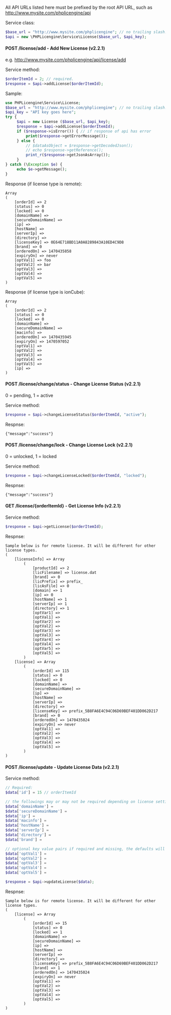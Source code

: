 All API URLs listed here must be prefixed by the root API URL, such as http://www.mysite.com/phplicengine/api

Service class:
```php
$base_url = "http://www.mysite.com/phplicengine"; // no trailing slash!
$api = new \PHPLicengine\Service\License($base_url, $api_key);
```

#### POST /license/add - Add New License (v2.2.1)

e.g. http://www.mysite.com/phplicengine/api/license/add

Service method:
```php
$orderItemId = 2; // required.
$response = $api->addLicense($orderItemId);
```

Sample:

```php
use PHPLicengine\Service\License;
$base_url = "http://www.mysite.com/phplicengine"; // no trailing slash!
$api_key = "API key goes here";
try {
     $api = new License ($base_url, $api_key);
     $response = $api->addLicense($orderItemId);
     if ($response->isError()) { // if response of api has error
         print($response->getErrorMessage());
     } else {
         // $dataAsObject = $response->getDecodedJson();
         // echo $response->getReference();
         print_r($response->getJsonAsArray());
     }
} catch (\Exception $e) {
     echo $e->getMessage();
}
```

Response (if license type is remote):

```
Array
(
    [orderId] => 2
    [status] => 0
    [locked] => 0
    [domainName] => 
    [secureDomainName] => 
    [ip] => 
    [hostName] =>
    [serverIp] => 
    [directory] =>
    [licenseKey] => 0E64E718BD11A0A8289843A10ED4C9D8
    [brand] => 0
    [orderedOn] => 1470435858
    [expiryOn] => never
    [optVal1] => foo
    [optVal2] => bar
    [optVal3] => 
    [optVal4] => 
    [optVal5] => 
)
```

Response (if license type is ionCube):

```
Array
(
    [orderId] => 2
    [status] => 0
    [locked] => 0
    [domainName] => 
    [secureDomainName] => 
    [macinfo] => 
    [orderedOn] => 1470435945
    [expiryOn] => 1470597052
    [optVal1] => 
    [optVal2] => 
    [optVal3] => 
    [optVal4] => 
    [optVal5] => 
    [ip] => 
)
```

#### POST /license/change/status - Change License Status (v2.2.1)

0 = pending, 1 = active

Service method:
```php
$response = $api->changeLicenseStatus($orderItemId, "active");
```

Respnse:
```
{"message":"success"}
```

#### POST /license/change/lock - Change License Lock (v2.2.1)

0 = unlocked, 1 = locked

Service method:
```php
$response = $api->changeLicenseLocked($orderItemId, "locked");
```

Respnse:
```
{"message":"success"}
```

#### GET /license/{orderItemId} - Get License Info (v2.2.1)

Service method:
```php
$response = $api->getLicense($orderItemId);
```

Respnse:
```
Sample below is for remote license. It will be different for other license types.
(
    [licenseInfo] => Array
        (
            [productId] => 2
            [licFilename] => license.dat
            [brand] => 0
            [licPrefix] => prefix_
            [licAsFile] => 0
            [domain] => 1
            [ip] => 0
            [hostName] => 1
            [serverIp] => 1
            [directory] => 1
            [optVar1] => 
            [optVal1] => 
            [optVar2] => 
            [optVal2] => 
            [optVar3] => 
            [optVal3] => 
            [optVar4] => 
            [optVal4] => 
            [optVar5] => 
            [optVal5] => 
        )
    [license] => Array
        (
            [orderId] => 115
            [status] => 0
            [locked] => 0
            [domainName] => 
            [secureDomainName] => 
            [ip] => 
            [hostName] => 
            [serverIp] => 
            [directory] => 
            [licenseKey] => prefix_5B8FA6E4C94C06D69BEF401DD062D217
            [brand] => 0
            [orderedOn] => 1470435024
            [expiryOn] => never
            [optVal1] => 
            [optVal2] => 
            [optVal3] => 
            [optVal4] => 
            [optVal5] => 
        )
)
```

#### POST /license/update - Update License Data (v2.2.1)

Service method:
```php
// Required:
$data['id'] = 15 // orderItemId

// the followings may or may not be required depending on license settings:
$data['domainName'] = 
$data['secureDomainName'] = 
$data['ip'] = 
$data['macinfo'] = 
$data['hostName'] = 
$data['serverIp'] = 
$data['directory'] = 
$data['brand'] = 

// optional key value pairs if required and missing, the defaults will be copied from license settings:
$data['optVal1'] = 
$data['optVal2'] = 
$data['optVal3'] = 
$data['optVal4'] = 
$data['optVal5'] = 

$response = $api->updateLicense($data);
```

Respnse:
```
Sample below is for remote license. It will be different for other license types.
(
    [license] => Array
        (
            [orderId] => 15
            [status] => 0
            [locked] => 1
            [domainName] => 
            [secureDomainName] => 
            [ip] => 
            [hostName] => 
            [serverIp] => 
            [directory] => 
            [licenseKey] => prefix_5B8FA6E4C94C06D69BEF401DD062D217
            [brand] => 1
            [orderedOn] => 1470435024
            [expiryOn] => never
            [optVal1] => 
            [optVal2] => 
            [optVal3] => 
            [optVal4] => 
            [optVal5] => 
        )
)
```
